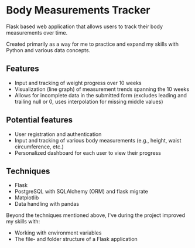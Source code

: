 # Body Measurements Tracker

Flask based web application that allows users to track their body measurements over time.

Created primarily as a way for me to practice and expand my skills with Python and various data concepts.

## Features

- Input and tracking of weight progress over 10 weeks
- Visualization (line graph) of measurement trends spanning the 10 weeks
- Allows for incomplete data in the submitted form (excludes leading and trailing null or 0, uses interpolation for missing middle values)

## Potential features

- User registration and authentication
- Input and tracking of various body measurements (e.g., height, waist circumference, etc.)
- Personalized dashboard for each user to view their progress

## Techniques

- Flask
- PostgreSQL with SQLAlchemy (ORM) and flask migrate
- Matplotlib
- Data handling with pandas

Beyond the techniques mentioned above, I've during the project improved my skills with:

- Working with environment variables
- The file- and folder structure of a Flask application
